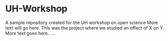 # UH-Workshop
A sample repository created for the UH workshop on open science
More text will go here.
This was the project where we studied an effect of X on Y
More text goes here..
...
